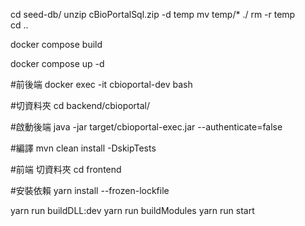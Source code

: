 cd seed-db/
unzip cBioPortalSql.zip -d temp
mv temp/* ./ 
rm -r temp   
cd ..

docker compose build 

docker compose up -d

#前後端
docker exec -it cbioportal-dev bash

#切資料夾
cd backend/cbioportal/

#啟動後端
java -jar target/cbioportal-exec.jar --authenticate=false

#編譯
mvn clean install -DskipTests

#前端 切資料夾
cd frontend

#安裝依賴
yarn install --frozen-lockfile

yarn run buildDLL:dev
yarn run buildModules
yarn run start


